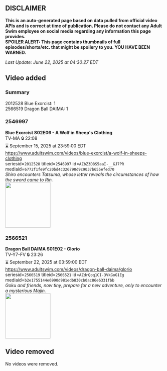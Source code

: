 ## DISCLAIMER
**This is an auto-generated page based on data pulled from official video APIs and is correct at time of publication. Please do not contact any Adult Swim employee on social media regarding any information this page provides.**  
**SPOILER ALERT: This page contains thumbnails of full episodes/shorts/etc. that might be spoilery to you. YOU HAVE BEEN WARNED.**  

_Last Update: June 22, 2025 at 04:30:27 EDT_
## Video added
### Summary
2012528 Blue Exorcist: 1  
2566519 Dragon Ball DAIMA: 1  
### 2546997
**Blue Exorcist S02E06 - A Wolf in Sheep's Clothing**  
TV-MA 🔒 22:08  
⌛ September 15, 2025 at 23:59:00 EDT  
https://www.adultswim.com/videos/blue-exorcist/a-wolf-in-sheeps-clothing  
seriesid=`2012528` titleid=`2546997` id=`AZbZ3D8S5aaI-__GJ7PR` mediaid=`6772f1fe9fc20bd4c326790d9c9037b655efed70`  
_Shiro encounters Tatsuma, whose letter reveals the circumstances of how the sword came to Rin._  
<a href="https://media.cdn.adultswim.com/uploads/20250516/thumbnails/2_25516125462-BEX-S02E06.png"><img src="https://media.cdn.adultswim.com/uploads/20250516/thumbnails/2_25516125462-BEX-S02E06.png" height="144px" /></a>
### 2566521
**Dragon Ball DAIMA S01E02 - Glorio**  
TV-Y7-FV 🔒 23:26  
⌛ September 22, 2025 at 03:59:00 EDT  
https://www.adultswim.com/videos/dragon-ball-daima/glorio  
seriesid=`2566519` titleid=`2566521` id=`AZdrQoq1CI-3VkGoG1Eg` mediaid=`b2e1755144e6990d981edb830cb0ac86e6331fbb`  
_Goku and friends, now tiny, prepare for a new adventure, only to encounter a mysterious Majin._  
<a href="https://media.cdn.adultswim.com/uploads/20250613/thumbnails/2_256131746371-DBDaima_S1_02.png"><img src="https://media.cdn.adultswim.com/uploads/20250613/thumbnails/2_256131746371-DBDaima_S1_02.png" height="144px" /></a>
## Video removed
No videos were removed.  
